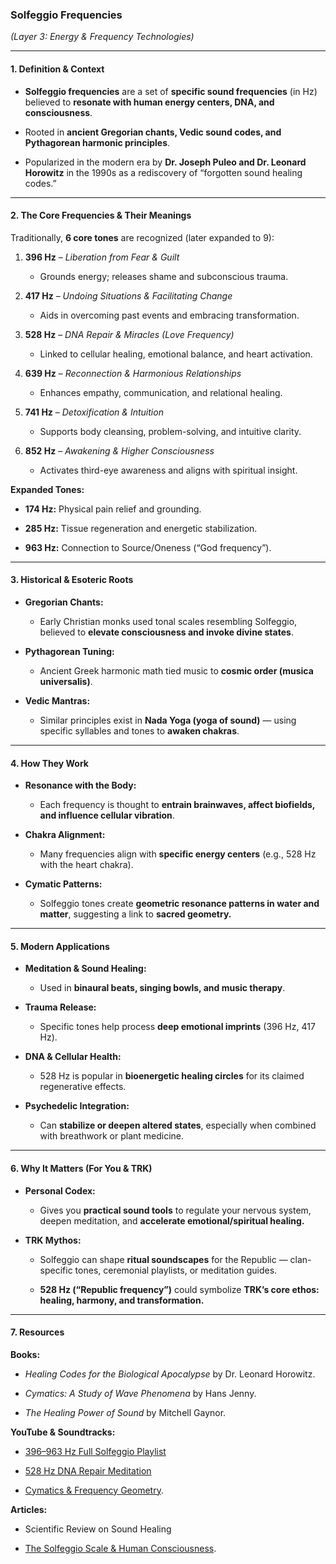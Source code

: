 ### **Solfeggio Frequencies**

_(Layer 3: Energy & Frequency Technologies)_

---

#### **1. Definition & Context**

- **Solfeggio frequencies** are a set of **specific sound frequencies** (in Hz) believed to **resonate with human energy centers, DNA, and consciousness**.
    
- Rooted in **ancient Gregorian chants, Vedic sound codes, and Pythagorean harmonic principles**.
    
- Popularized in the modern era by **Dr. Joseph Puleo and Dr. Leonard Horowitz** in the 1990s as a rediscovery of “forgotten sound healing codes.”
    

---

#### **2. The Core Frequencies & Their Meanings**

Traditionally, **6 core tones** are recognized (later expanded to 9):

1. **396 Hz** – _Liberation from Fear & Guilt_
    
    - Grounds energy; releases shame and subconscious trauma.
        
2. **417 Hz** – _Undoing Situations & Facilitating Change_
    
    - Aids in overcoming past events and embracing transformation.
        
3. **528 Hz** – _DNA Repair & Miracles (Love Frequency)_
    
    - Linked to cellular healing, emotional balance, and heart activation.
        
4. **639 Hz** – _Reconnection & Harmonious Relationships_
    
    - Enhances empathy, communication, and relational healing.
        
5. **741 Hz** – _Detoxification & Intuition_
    
    - Supports body cleansing, problem-solving, and intuitive clarity.
        
6. **852 Hz** – _Awakening & Higher Consciousness_
    
    - Activates third-eye awareness and aligns with spiritual insight.
        

**Expanded Tones:**

- **174 Hz:** Physical pain relief and grounding.
    
- **285 Hz:** Tissue regeneration and energetic stabilization.
    
- **963 Hz:** Connection to Source/Oneness (“God frequency”).
    

---

#### **3. Historical & Esoteric Roots**

- **Gregorian Chants:**
    
    - Early Christian monks used tonal scales resembling Solfeggio, believed to **elevate consciousness and invoke divine states**.
        
- **Pythagorean Tuning:**
    
    - Ancient Greek harmonic math tied music to **cosmic order (musica universalis)**.
        
- **Vedic Mantras:**
    
    - Similar principles exist in **Nada Yoga (yoga of sound)** — using specific syllables and tones to **awaken chakras**.
        

---

#### **4. How They Work**

- **Resonance with the Body:**
    
    - Each frequency is thought to **entrain brainwaves, affect biofields, and influence cellular vibration**.
        
- **Chakra Alignment:**
    
    - Many frequencies align with **specific energy centers** (e.g., 528 Hz with the heart chakra).
        
- **Cymatic Patterns:**
    
    - Solfeggio tones create **geometric resonance patterns in water and matter**, suggesting a link to **sacred geometry.**
        

---

#### **5. Modern Applications**

- **Meditation & Sound Healing:**
    
    - Used in **binaural beats, singing bowls, and music therapy**.
        
- **Trauma Release:**
    
    - Specific tones help process **deep emotional imprints** (396 Hz, 417 Hz).
        
- **DNA & Cellular Health:**
    
    - 528 Hz is popular in **bioenergetic healing circles** for its claimed regenerative effects.
        
- **Psychedelic Integration:**
    
    - Can **stabilize or deepen altered states**, especially when combined with breathwork or plant medicine.
        

---

#### **6. Why It Matters (For You & TRK)**

- **Personal Codex:**
    
    - Gives you **practical sound tools** to regulate your nervous system, deepen meditation, and **accelerate emotional/spiritual healing.**
        
- **TRK Mythos:**
    
    - Solfeggio can shape **ritual soundscapes** for the Republic — clan-specific tones, ceremonial playlists, or meditation guides.
        
    - **528 Hz (“Republic frequency”)** could symbolize **TRK’s core ethos: healing, harmony, and transformation.**
        

---

#### **7. Resources**

**Books:**

- _Healing Codes for the Biological Apocalypse_ by Dr. Leonard Horowitz.
    
- _Cymatics: A Study of Wave Phenomena_ by Hans Jenny.
    
- _The Healing Power of Sound_ by Mitchell Gaynor.
    

**YouTube & Soundtracks:**

- [396–963 Hz Full Solfeggio Playlist](https://www.youtube.com/watch?v=qYXw2OQOYis)
    
- [528 Hz DNA Repair Meditation](https://www.youtube.com/watch?v=fyZQf0p73QM)
    
- [Cymatics & Frequency Geometry](https://www.youtube.com/watch?v=Q3oItpVa9fs).
    

**Articles:**

- Scientific Review on Sound Healing
    
- [The Solfeggio Scale & Human Consciousness](https://www.researchgate.net/publication/338176217).
